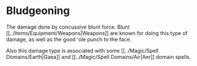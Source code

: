 # Bludgeoning

The damage done by concussive blunt force. Blunt [[../Items/Equipment/Weapons|Weapons]] are known for doing this type of damage, as well as the good 'ole punch to the face.

Also this damage type is associated with some [[../Magic/Spell Domains/Earth\|Gaea]] and [[../Magic/Spell Domains/Air\|Aer]] domain spells.